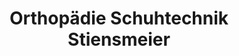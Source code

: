---
title: "Orthopädie Schuhtechnik Stiensmeier"
url: /paderborn/orthopaedie-schuhtechnik-stiensmeier/
shop: Schuhe
---